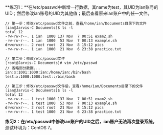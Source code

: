 **练习1：**在/etc/passwd中新增一行数据，其name为test，其UID为ian账号的UID；然后修改ian账号的UID为其他值；最后查看原来ian账户中的任一文件。

    // 第一步：修改/etc/passwd文件之前，查看/home/ian/Documents目录下的文件
    [ian@Jarvis-C Documents]$ ls -l
    total 12
    -rw-rw-r--. 1 ian  1000 137 Nov  7 00:51 exam2.sh
    -rw-rw-r--. 1 ian  1000  53 Nov  7 00:13 example.sh
    drwxrwxr--. 2 root root  21 Nov  8 15:12 pics
    -rw-rw-r--. 1 ian  1000  21 Nov  6 23:38 practice.txt

    // 第二步：修改/etc/passwd文件
    [root@Jarvis-C Documents]# vim /etc/passwd
    // 省略部分数据...
    ian:x:1001:1000:ian:/home/ian:/bin/bash
    test:x:1000:1000:test::/bin/bash

    // 第三步：修改/etc/passwd文件后，查看/home/ian/Documents目录下的文件
    [ian@Jarvis-C Documents]$ ls -l
    total 12
    -rw-rw-r--. 1 test 1000 137 Nov  7 00:51 exam2.sh
    -rw-rw-r--. 1 test 1000  53 Nov  7 00:13 example.sh
    drwxrwxr--. 2 root root  21 Nov  8 15:12 pics
    -rw-rw-r--. 1 test 1000  21 Nov  6 23:38 practice.txt
    

**练习2：在/etc/passwd中修改ian账户的UID之后，ian账户无法再次登录系统。**
测试环境为：CentOS 7。
